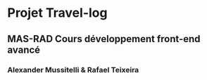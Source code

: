 # Projet Travel-log
## MAS-RAD Cours développement front-end avancé
### Alexander Mussitelli & Rafael Teixeira